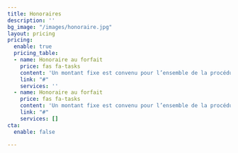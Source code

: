 ```yaml
---
title: Honoraires
description: ''
bg_image: "/images/honoraire.jpg"
layout: pricing
pricing:
  enable: true
  pricing_table:
  - name: Honoraire au forfait
    price: fas fa-tasks
    content: 'Un montant fixe est convenu pour l’ensemble de la procédure '
    link: "#"
    services: ''
  - name: Honoraire au forfait
    price: fas fa-tasks
    content: 'Un montant fixe est convenu pour l’ensemble de la procédure '
    link: "#"
    services: []
cta:
  enable: false

---
```

